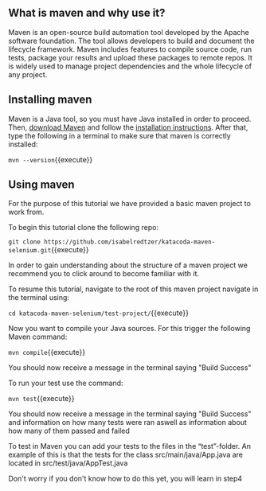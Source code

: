 ## What is maven and why use it?

Maven is an open-source build automation tool developed by the Apache software foundation. The tool allows developers to build and document the lifecycle framework. Maven includes features to compile source code, run tests, package your results and upload these packages to remote repos. It is widely used to manage project dependencies and the whole lifecycle of any project.


## Installing maven

Maven is a Java tool, so you must have Java installed in order to proceed. 
Then, [download Maven](https://maven.apache.org/download.cgi) and follow the [installation instructions](https://maven.apache.org/install.html). After that, type the following in a terminal to make sure that maven is correctly installed:

`mvn --version`{{execute}}

## Using maven

For the purpose of this tutorial we have provided a basic maven project to work from. 

To begin this tutorial clone the following repo:


`git clone https://github.com/isabelredtzer/katacoda-maven-selenium.git`{{execute}}

In order to gain understanding about the structure of a maven project we recommend you to click around to become familiar with it.

To resume this tutorial, navigate to the root of this maven project navigate in the terminal using:

`cd katacoda-maven-selenium/test-project/`{{execute}}

Now you want to compile your Java sources. For this trigger the following Maven command:

`mvn compile`{{execute}}

You should now receive a message in the terminal saying "Build Success"

To run your test use the command:

`mvn test`{{execute}}

You should now receive a message in the terminal saying "Build Success" and information on how many tests were ran aswell as information about how many of them passed and failed

To test in Maven you can add your tests to the files in the “test”-folder. 
An example of this is that the tests for the class src/main/java/App.java are located in src/test/java/AppTest.java

Don't worry if you don't know how to do this yet, you will learn in step4
